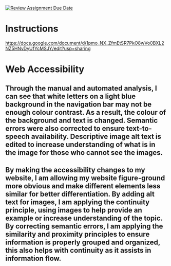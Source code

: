 [![Review Assignment Due Date](https://classroom.github.com/assets/deadline-readme-button-22041afd0340ce965d47ae6ef1cefeee28c7c493a6346c4f15d667ab976d596c.svg)](https://classroom.github.com/a/sntKDyQ2)
# Instructions

https://docs.google.com/document/d/1pmo_NX_ZfmEtSR7PkO8wVo0BXL2NZ5HNvDyUfYcMSJY/edit?usp=sharing

# Web Accessibility

## Through the manual and automated analysis, I can see that white letters on a light blue background in the navigation bar may not be enough colour contrast. As a result, the colour of the background and text is changed. Semantic errors were also corrected to ensure text-to-speech availability. Descriptive image alt text is edited to increase understanding of what is in the image for those who cannot see the images.
## By making the accessibility changes to my website, I am allowing my website figure-ground more obvious and make different elements less similar for better differentiation. By adding alt text for images, I am applying the continuity principle, using images to help provide an example or increase understanding of the topic. By correcting semantic errors, I am applying the similarity and proximity principles to ensure information is properly grouped and organized, this also helps with continuity as it assists in information flow. 
